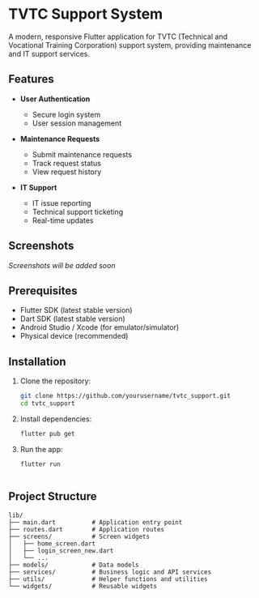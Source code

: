 # TVTC Support System

A modern, responsive Flutter application for TVTC (Technical and Vocational Training Corporation) support system, providing maintenance and IT support services.

## Features

- **User Authentication**
  - Secure login system
  - User session management

- **Maintenance Requests**
  - Submit maintenance requests
  - Track request status
  - View request history

- **IT Support**
  - IT issue reporting
  - Technical support ticketing
  - Real-time updates

## Screenshots

*Screenshots will be added soon*

## Prerequisites

- Flutter SDK (latest stable version)
- Dart SDK (latest stable version)
- Android Studio / Xcode (for emulator/simulator)
- Physical device (recommended)

## Installation

1. Clone the repository:
   ```bash
   git clone https://github.com/yourusername/tvtc_support.git
   cd tvtc_support
   ```

2. Install dependencies:
   ```bash
   flutter pub get
   ```

3. Run the app:
   ```bash
   flutter run
   ```
   ```

## Project Structure

```
lib/
├── main.dart          # Application entry point
├── routes.dart        # Application routes
├── screens/           # Screen widgets
│   ├── home_screen.dart
│   ├── login_screen_new.dart
│   └── ...
├── models/            # Data models
├── services/          # Business logic and API services
├── utils/             # Helper functions and utilities
└── widgets/           # Reusable widgets
```
